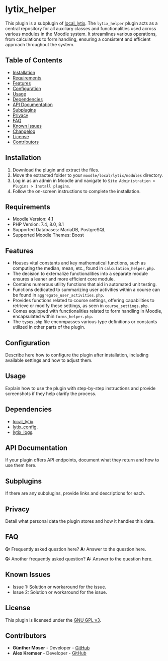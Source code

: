 # lytix\_helper

This plugin is a subplugin of [local_lytix](https://github.com/llttugraz/moodle-local_lytix).
The `lytix_helper` plugin acts as a central repository for all auxiliary classes and functionalities used across various modules in the Moodle system. It streamlines various operations, from calculations to form handling, ensuring a consistent and efficient approach throughout the system.

## Table of Contents

- [Installation](#installation)
- [Requirements](#requirements)
- [Features](#features)
- [Configuration](#configuration)
- [Usage](#usage)
- [Dependencies](#dependencies)
- [API Documentation](#api-documentation)
- [Subplugins](#subplugins)
- [Privacy](#privacy)
- [FAQ](#faq)
- [Known Issues](#known-issues)
- [Changelog](#changelog)
- [License](#license)
- [Contributors](#contributors)

## Installation

1. Download the plugin and extract the files.
2. Move the extracted folder to your `moodle/local/lytix/modules` directory.
3. Log in as an admin in Moodle and navigate to `Site Administration > Plugins > Install plugins`.
4. Follow the on-screen instructions to complete the installation.

## Requirements

- Moodle Version: 4.1
- PHP Version: 7.4, 8.0, 8.1
- Supported Databases: MariaDB, PostgreSQL
- Supported Moodle Themes: Boost

## Features

- Houses vital constants and key mathematical functions, such as computing the median, mean, etc., found in `calculation_helper.php`.
- The decision to externalize functionalities into a separate module ensures a leaner and more efficient core module.
- Contains numerous utility functions that aid in automated unit testing.
- Functions dedicated to summarizing user activities within a course can be found in `aggregate_user_activities.php`.
- Provides functions related to course settings, offering capabilities to retrieve or modify these settings, as seen in `course_settings.php`.
- Comes equipped with functionalities related to form handling in Moodle, encapsulated within `forms_helper.php`.
- The `types.php` file encompasses various type definitions or constants utilized in other parts of the plugin.

## Configuration

Describe here how to configure the plugin after installation, including available settings and how to adjust them.

## Usage

Explain how to use the plugin with step-by-step instructions and provide screenshots if they help clarify the process.

## Dependencies

- [local_lytix](https://github.com/llttugraz/moodle-local_lytix).
- [lytix_config](https://github.com/llttugraz/moodle-lytix_config).
- [lytix_logs](https://github.com/llttugraz/moodle-lytix_logs).

## API Documentation

If your plugin offers API endpoints, document what they return and how to use them here.

## Subplugins

If there are any subplugins, provide links and descriptions for each.

## Privacy

Detail what personal data the plugin stores and how it handles this data.

## FAQ

**Q:** Frequently asked question here?
**A:** Answer to the question here.

**Q:** Another frequently asked question?
**A:** Answer to the question here.

## Known Issues

- Issue 1: Solution or workaround for the issue.
- Issue 2: Solution or workaround for the issue.

## License

This plugin is licensed under the [GNU GPL v3](https://github.com/llttugraz/moodle-lytix_helper?tab=GPL-3.0-1-ov-file).

## Contributors

- **Günther Moser** - Developer - [GitHub](https://github.com/ghinta)
- **Alex Kremser** - Developer - [GitHub](https://github.com/llt-tuggy)

